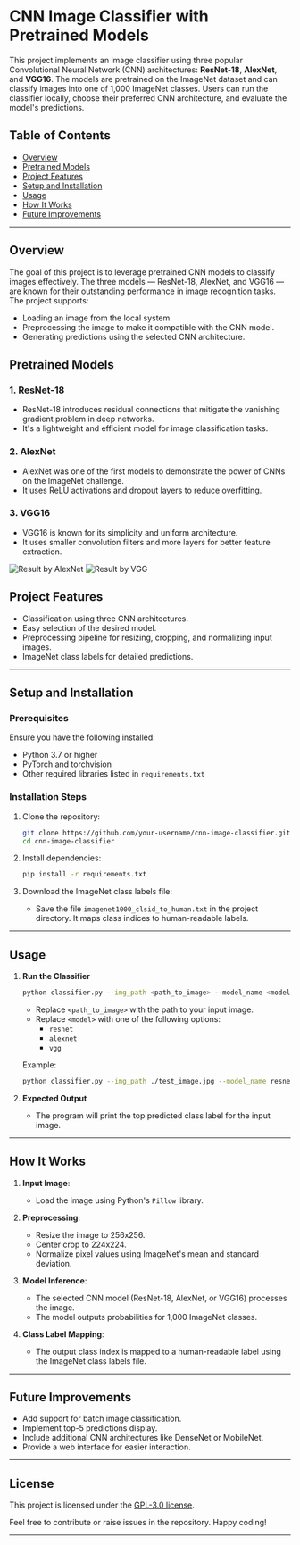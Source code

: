 # CNN Image Classifier with Pretrained Models

This project implements an image classifier using three popular Convolutional Neural Network (CNN) architectures: **ResNet-18**, **AlexNet**, and **VGG16**. The models are pretrained on the ImageNet dataset and can classify images into one of 1,000 ImageNet classes. Users can run the classifier locally, choose their preferred CNN architecture, and evaluate the model's predictions.

## Table of Contents

- [Overview](#overview)
- [Pretrained Models](#pretrained-models)
- [Project Features](#project-features)
- [Setup and Installation](#setup-and-installation)
- [Usage](#usage)
- [How It Works](#how-it-works)
- [Future Improvements](#future-improvements)

---

## Overview

The goal of this project is to leverage pretrained CNN models to classify images effectively. The three models — ResNet-18, AlexNet, and VGG16 — are known for their outstanding performance in image recognition tasks. The project supports:

- Loading an image from the local system.
- Preprocessing the image to make it compatible with the CNN model.
- Generating predictions using the selected CNN architecture.

## Pretrained Models

### 1. **ResNet-18**
   - ResNet-18 introduces residual connections that mitigate the vanishing gradient problem in deep networks.
   - It's a lightweight and efficient model for image classification tasks.

### 2. **AlexNet**
   - AlexNet was one of the first models to demonstrate the power of CNNs on the ImageNet challenge.
   - It uses ReLU activations and dropout layers to reduce overfitting.

### 3. **VGG16**
   - VGG16 is known for its simplicity and uniform architecture.
   - It uses smaller convolution filters and more layers for better feature extraction.

![Result by AlexNet](https://github.com/user-attachments/assets/65a38adc-8416-4d36-8729-9d3a7282a450)
![Result by VGG](https://github.com/user-attachments/assets/29debda9-3d46-4d85-9431-642b286e5cc7)


## Project Features

- Classification using three CNN architectures.
- Easy selection of the desired model.
- Preprocessing pipeline for resizing, cropping, and normalizing input images.
- ImageNet class labels for detailed predictions.

---

## Setup and Installation

### Prerequisites

Ensure you have the following installed:
- Python 3.7 or higher
- PyTorch and torchvision
- Other required libraries listed in `requirements.txt`

### Installation Steps

1. Clone the repository:
   ```bash
   git clone https://github.com/your-username/cnn-image-classifier.git
   cd cnn-image-classifier
   ```

2. Install dependencies:
   ```bash
   pip install -r requirements.txt
   ```

3. Download the ImageNet class labels file:
   - Save the file `imagenet1000_clsid_to_human.txt` in the project directory. It maps class indices to human-readable labels.

---

## Usage

1. **Run the Classifier**
   ```bash
   python classifier.py --img_path <path_to_image> --model_name <model>
   ```
   - Replace `<path_to_image>` with the path to your input image.
   - Replace `<model>` with one of the following options:
     - `resnet`
     - `alexnet`
     - `vgg`

   Example:
   ```bash
   python classifier.py --img_path ./test_image.jpg --model_name resnet
   ```

2. **Expected Output**
   - The program will print the top predicted class label for the input image.

---

## How It Works

1. **Input Image**: 
   - Load the image using Python's `Pillow` library.

2. **Preprocessing**:
   - Resize the image to 256x256.
   - Center crop to 224x224.
   - Normalize pixel values using ImageNet's mean and standard deviation.

3. **Model Inference**:
   - The selected CNN model (ResNet-18, AlexNet, or VGG16) processes the image.
   - The model outputs probabilities for 1,000 ImageNet classes.

4. **Class Label Mapping**:
   - The output class index is mapped to a human-readable label using the ImageNet class labels file.

---

## Future Improvements

- Add support for batch image classification.
- Implement top-5 predictions display.
- Include additional CNN architectures like DenseNet or MobileNet.
- Provide a web interface for easier interaction.

---

## License

This project is licensed under the [GPL-3.0 license](LICENSE).

Feel free to contribute or raise issues in the repository. Happy coding!

--- 
